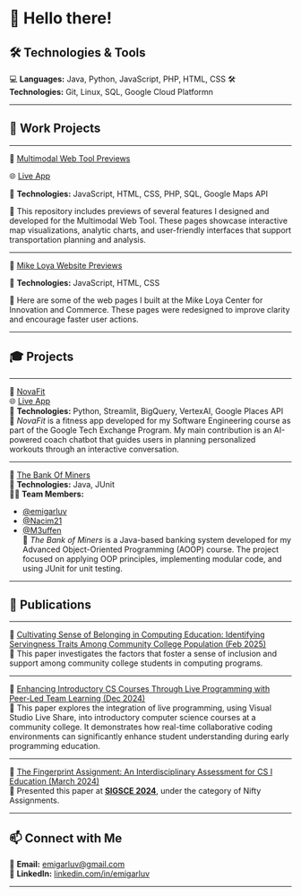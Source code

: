 # 👋 Hello there!

## 🛠 Technologies & Tools  
💻 **Languages:** Java, Python, JavaScript, PHP, HTML, CSS
🛠 **Technologies:** Git, Linux, SQL, Google Cloud Platformn

---

## 👷 **Work Projects**
---
🔗 [Multimodal Web Tool Previews](https://github.com/emigarluv/multimodal-web-tool-previews)  

🌐 [Live App](https://myctis.utep.edu/mpo/mwt/)

📌 **Technologies:** JavaScript, HTML, CSS, PHP, SQL, Google Maps API  

📖 This repository includes previews of several features I designed and developed for the Multimodal Web Tool. These pages showcase interactive map visualizations, analytic charts, and user-friendly interfaces that support transportation planning and analysis.

---

🔗 [Mike Loya Website Previews](https://github.com/emigarluv/mlcic-web-previews)  

📌 **Technologies:** JavaScript, HTML, CSS

📖 Here are some of the web pages I built at the Mike Loya Center for Innovation and Commerce. These pages were redesigned to improve clarity and encourage faster user actions.

---

## 🎓 **Projects**
---
🔗 [NovaFit](https://github.com/emigarluv/nova-fit-techx-2025)  
🌐 [Live App](https://my-ai-shoe-starter-e2-149925411217.us-central1.run.app)  
📌 **Technologies:** Python, Streamlit, BigQuery, VertexAI, Google Places API  
📖 *NovaFit* is a fitness app developed for my Software Engineering course as part of the Google Tech Exchange Program. My main contribution is an AI-powered coach chatbot that guides users in planning personalized workouts through an interactive conversation.

---

🔗 [The Bank Of Miners](https://github.com/Nacim21/TheBankOfMiners)  
📌 **Technologies:** Java, JUnit  
🧑‍💻 **Team Members:**  
- [@emigarluv](https://github.com/emigarluv)  
- [@Nacim21](https://github.com/Nacim21)  
- [@M3uffen](https://github.com/M3uffen)  
📖 *The Bank of Miners* is a Java-based banking system developed for my Advanced Object-Oriented Programming (AOOP) course. The project focused on applying OOP principles, implementing modular code, and using JUnit for unit testing.
---


## 📝 **Publications**
---

📄 [Cultivating Sense of Belonging in Computing Education: Identifying Servingness Traits Among Community College Population (Feb 2025)](https://dl.acm.org/doi/10.1145/3641555.3705157)  
📖 This paper investigates the factors that foster a sense of inclusion and support among community college students in computing programs.

---

📄 [Enhancing Introductory CS Courses Through Live Programming with Peer-Led Team Learning (Dec 2024)](https://dl.acm.org/doi/10.1145/3686852.3687085)  
📖 This paper explores the integration of live programming, using Visual Studio Live Share, into introductory computer science courses at a community college. It demonstrates how real-time collaborative coding environments can significantly enhance student understanding during early programming education. 

---
📄 [The Fingerprint Assignment: An Interdisciplinary Assessment for CS I Education (March 2024)](https://dl.acm.org/doi/10.1145/3626253.3635333)  
📖 Presented this paper at [**SIGSCE 2024**](https://sigcse2024.sigcse.org/details/sigcse-ts-2024-nifty-assignments/3/The-Fingerprint-Assignment-An-Interdisciplinary-Assessment-for-CS-I-Education), under the category of Nifty Assignments.

---

## 📫 Connect with Me
📧 **Email:** [emigarluv@gmail.com](mailto:emigarluv@gmail.com)  
💼 **LinkedIn:** [linkedin.com/in/emigarluv](https://www.linkedin.com/in/emigarluv/)  

---



